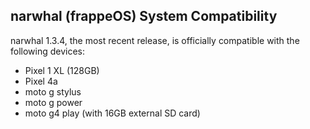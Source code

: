 ## narwhal (frappeOS) System Compatibility
narwhal 1.3.4, the most recent release, is officially compatible with the following devices:
- Pixel 1 XL (128GB)
- Pixel 4a
- moto g stylus
- moto g power
- moto g4 play (with 16GB external SD card)
